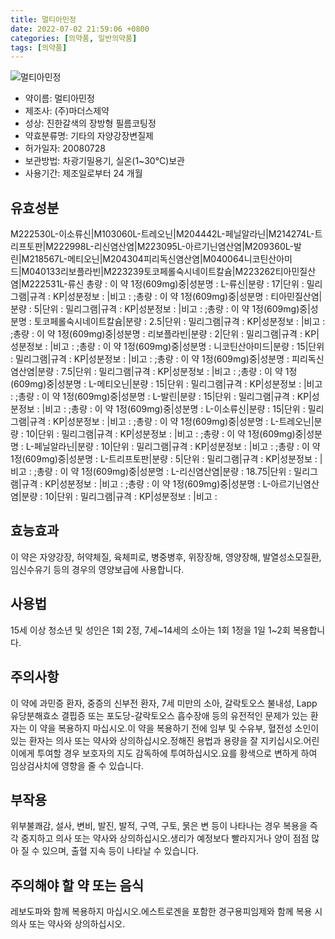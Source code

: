 ```yaml
---
title: 멀티아민정
date: 2022-07-02 21:59:06 +0800
categories: [의약품, 일반의약품]
tags: [의약품]
---
```

![멀티아민정](https://nedrug.mfds.go.kr/pbp/cmn/itemImageDownload/147427931156600008)

- 약이름: 멀티아민정
- 제조사: (주)마더스제약
- 성상: 진한갈색의 장방형 필름코팅정
- 약효분류명: 기타의 자양강장변질제
- 허가일자: 20080728
- 보관방법: 차광기밀용기, 실온(1~30℃)보관
- 사용기간: 제조일로부터 24 개월
## 유효성분
M222530L-이소류신|M103060L-트레오닌|M204442L-페닐알라닌|M214274L-트리프토판|M222998L-리신염산염|M223095L-아르기닌염산염|M209360L-발린|M218567L-메티오닌|M204304피리독신염산염|M040064니코틴산아미드|M040133리보플라빈|M223239토코페롤숙시네이트칼슘|M223262티아민질산염|M222531L-류신
총량 : 이 약 1정(609mg)중|성분명 : L-류신|분량 : 17|단위 : 밀리그램|규격 : KP|성분정보 : |비고 : ;총량 : 이 약 1정(609mg)중|성분명 : 티아민질산염|분량 : 5|단위 : 밀리그램|규격 : KP|성분정보 : |비고 : ;총량 : 이 약 1정(609mg)중|성분명 : 토코페롤숙시네이트칼슘|분량 : 2.5|단위 : 밀리그램|규격 : KP|성분정보 : |비고 : ;총량 : 이 약 1정(609mg)중|성분명 : 리보플라빈|분량 : 2|단위 : 밀리그램|규격 : KP|성분정보 : |비고 : ;총량 : 이 약 1정(609mg)중|성분명 : 니코틴산아미드|분량 : 15|단위 : 밀리그램|규격 : KP|성분정보 : |비고 : ;총량 : 이 약 1정(609mg)중|성분명 : 피리독신염산염|분량 : 7.5|단위 : 밀리그램|규격 : KP|성분정보 : |비고 : ;총량 : 이 약 1정(609mg)중|성분명 : L-메티오닌|분량 : 15|단위 : 밀리그램|규격 : KP|성분정보 : |비고 : ;총량 : 이 약 1정(609mg)중|성분명 : L-발린|분량 : 15|단위 : 밀리그램|규격 : KP|성분정보 : |비고 : ;총량 : 이 약 1정(609mg)중|성분명 : L-이소류신|분량 : 15|단위 : 밀리그램|규격 : KP|성분정보 : |비고 : ;총량 : 이 약 1정(609mg)중|성분명 : L-트레오닌|분량 : 10|단위 : 밀리그램|규격 : KP|성분정보 : |비고 : ;총량 : 이 약 1정(609mg)중|성분명 : L-페닐알라닌|분량 : 10|단위 : 밀리그램|규격 : KP|성분정보 : |비고 : ;총량 : 이 약 1정(609mg)중|성분명 : L-트리프토판|분량 : 5|단위 : 밀리그램|규격 : KP|성분정보 : |비고 : ;총량 : 이 약 1정(609mg)중|성분명 : L-리신염산염|분량 : 18.75|단위 : 밀리그램|규격 : KP|성분정보 : |비고 : ;총량 : 이 약 1정(609mg)중|성분명 : L-아르기닌염산염|분량 : 10|단위 : 밀리그램|규격 : KP|성분정보 : |비고 :
## 효능효과
이 약은 자양강장, 허약체질, 육체피로, 병중병후, 위장장해, 영양장해, 발열성소모질환, 임신수유기 등의 경우의 영양보급에 사용합니다.
## 사용법
15세 이상 청소년 및 성인은 1회 2정, 7세~14세의 소아는 1회 1정을 1일 1~2회 복용합니다.
## 주의사항
이 약에 과민증 환자, 중증의 신부전 환자, 7세 미만의 소아, 갈락토오스 불내성, Lapp 유당분해효소 결핍증 또는 포도당-갈락토오스 흡수장애 등의 유전적인 문제가 있는 환자는 이 약을 복용하지 마십시오.이 약을 복용하기 전에 임부 및 수유부, 혈전성 소인이 있는 환자는 의사 또는 약사와 상의하십시오.정해진 용법과 용량을 잘 지키십시오.어린이에게 투여할 경우 보호자의 지도 감독하에 투여하십시오.요를 황색으로 변하게 하여 임상검사치에 영향을 줄 수 있습니다.
## 부작용
위부불쾌감, 설사, 변비, 발진, 발적, 구역, 구토, 묽은 변 등이 나타나는 경우 복용을 즉각 중지하고 의사 또는 약사와 상의하십시오.생리가 예정보다 빨라지거나 양이 점점 많아 질 수 있으며, 출혈 지속 등이 나타날 수 있습니다.
## 주의해야 할 약 또는 음식
레보도파와 함께 복용하지 마십시오.에스트로겐을 포함한 경구용피임제와 함께 복용 시 의사 또는 약사와 상의하십시오.
